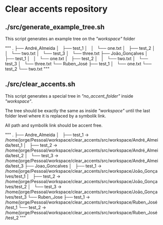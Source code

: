 # Clear accents repository

## ./src/generate_example_tree.sh
This script generates an example tree on the _"workspace"_ folder

"""
.
├── André_Almeida
│   ├── test_1
│   │   └── one.txt
│   ├── test_2
│   │   └── two.txt
│   └── test_3
│       └── three.txt
├── João_Gonçalves
│   ├── test_1
│   │   └── one.txt
│   ├── test_2
│   │   └── two.txt
│   └── test_3
│       └── three.txt
└── Ruben_José
    ├── test_1
    │   └── one.txt
    └── test_2
        └── two.txt
"""

## ./src/clear_accents.sh
This script generates a special tree in _"no_accent_folder"_ inside _"workspace"_.

The tree should be exactly the same as inside _"workspace"_ until the last folder level where it is replaced by a symbolik link.

All path and symbolik link should be accent free. 

"""
.
├── Andre_Almeida
│   ├── test_1 -> /home/jorge/Pessoal/workspace/clear_accents/src/workspace/André_Almeida/test_1
│   ├── test_2 -> /home/jorge/Pessoal/workspace/clear_accents/src/workspace/André_Almeida/test_2
│   └── test_3 -> /home/jorge/Pessoal/workspace/clear_accents/src/workspace/André_Almeida/test_3
├── Joao_Goncalves
│   ├── test_1 -> /home/jorge/Pessoal/workspace/clear_accents/src/workspace/João_Gonçalves/test_1
│   ├── test_2 -> /home/jorge/Pessoal/workspace/clear_accents/src/workspace/João_Gonçalves/test_2
│   └── test_3 -> /home/jorge/Pessoal/workspace/clear_accents/src/workspace/João_Gonçalves/test_3
└── Ruben_Jose
    ├── test_1 -> /home/jorge/Pessoal/workspace/clear_accents/src/workspace/Ruben_José/test_1
    └── test_2 -> /home/jorge/Pessoal/workspace/clear_accents/src/workspace/Ruben_José/test_2
"""